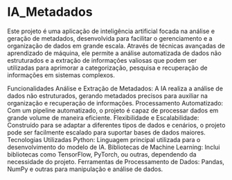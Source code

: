# IA_Metadados

Este projeto é uma aplicação de inteligência artificial focada na análise e geração de metadados, desenvolvida para facilitar o gerenciamento e a organização de dados em grande escala.
Através de técnicas avançadas de aprendizado de máquina, ele permite a análise automatizada de dados não estruturados e a extração de informações valiosas que podem ser utilizadas para aprimorar a categorização,
pesquisa e recuperação de informações em sistemas complexos.

Funcionalidades
Análise e Extração de Metadados: A IA realiza a análise de dados não estruturados, gerando metadados precisos para auxiliar na organização e recuperação de informações.
Processamento Automatizado: Com um pipeline automatizado, o projeto é capaz de processar dados em grande volume de maneira eficiente.
Flexibilidade e Escalabilidade: Construído para se adaptar a diferentes tipos de dados e cenários, o projeto pode ser facilmente escalado para suportar bases de dados maiores.
Tecnologias Utilizadas
Python: Linguagem principal utilizada para o desenvolvimento do modelo de IA.
Bibliotecas de Machine Learning: Inclui bibliotecas como TensorFlow, PyTorch, ou outras, dependendo da necessidade do projeto.
Ferramentas de Processamento de Dados: Pandas, NumPy e outras para manipulação e análise de dados.
